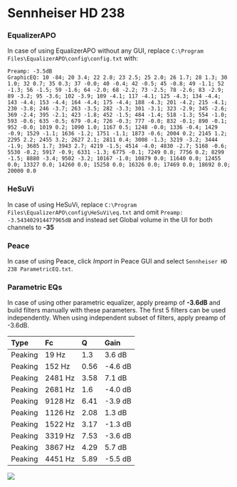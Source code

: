 # Sennheiser HD 238

### EqualizerAPO
In case of using EqualizerAPO without any GUI, replace `C:\Program Files\EqualizerAPO\config\config.txt`
with:
```
Preamp: -3.5dB
GraphicEQ: 10 -84; 20 3.4; 22 2.8; 23 2.5; 25 2.0; 26 1.7; 28 1.3; 30 1.0; 32 0.7; 35 0.3; 37 -0.0; 40 -0.4; 42 -0.5; 45 -0.8; 49 -1.1; 52 -1.3; 56 -1.5; 59 -1.6; 64 -2.0; 68 -2.2; 73 -2.5; 78 -2.6; 83 -2.9; 89 -3.2; 95 -3.6; 102 -3.9; 109 -4.1; 117 -4.1; 125 -4.3; 134 -4.4; 143 -4.4; 153 -4.4; 164 -4.4; 175 -4.4; 188 -4.3; 201 -4.2; 215 -4.1; 230 -3.8; 246 -3.7; 263 -3.5; 282 -3.3; 301 -3.1; 323 -2.9; 345 -2.6; 369 -2.4; 395 -2.1; 423 -1.8; 452 -1.5; 484 -1.4; 518 -1.3; 554 -1.0; 593 -0.6; 635 -0.5; 679 -0.4; 726 -0.3; 777 -0.0; 832 -0.1; 890 -0.1; 952 -0.0; 1019 0.2; 1090 1.0; 1167 0.5; 1248 -0.0; 1336 -0.4; 1429 -0.9; 1529 -1.1; 1636 -1.2; 1751 -1.1; 1873 -0.6; 2004 0.2; 2145 1.2; 2295 2.2; 2455 3.2; 2627 2.1; 2811 0.4; 3008 -1.3; 3219 -3.2; 3444 -1.9; 3685 1.7; 3943 2.7; 4219 -1.5; 4514 -4.0; 4830 -2.7; 5168 -0.6; 5530 -0.2; 5917 -0.9; 6331 -1.3; 6775 -0.1; 7249 0.8; 7756 0.2; 8299 -1.5; 8880 -3.4; 9502 -3.2; 10167 -1.0; 10879 0.0; 11640 0.0; 12455 0.0; 13327 0.0; 14260 0.0; 15258 0.0; 16326 0.0; 17469 0.0; 18692 0.0; 20000 0.0
```

### HeSuVi
In case of using HeSuVi, replace `C:\Program Files\EqualizerAPO\config\HeSuVi\eq.txt` and omit `Preamp:
-3.543402914477965dB` and instead set Global volume in the UI for both channels to **-35**

### Peace
In case of using Peace, click *Import* in Peace GUI and select `Sennheiser HD 238 ParametricEQ.txt`.

### Parametric EQs
In case of using other parametric equalizer, apply preamp of **-3.6dB** and build filters manually
with these parameters. The first 5 filters can be used independently.
When using independent subset of filters, apply preamp of -3.6dB.

| Type    | Fc      |    Q | Gain    |
|:--------|:--------|:-----|:--------|
| Peaking | 19 Hz   | 1.3  | 3.6 dB  |
| Peaking | 152 Hz  | 0.56 | -4.6 dB |
| Peaking | 2481 Hz | 3.58 | 7.1 dB  |
| Peaking | 2681 Hz | 1.6  | -4.0 dB |
| Peaking | 9128 Hz | 6.41 | -3.9 dB |
| Peaking | 1126 Hz | 2.08 | 1.3 dB  |
| Peaking | 1522 Hz | 3.17 | -1.3 dB |
| Peaking | 3319 Hz | 7.53 | -3.6 dB |
| Peaking | 3867 Hz | 4.29 | 5.7 dB  |
| Peaking | 4451 Hz | 5.89 | -5.5 dB |

![](https://raw.githubusercontent.com/jaakkopasanen/AutoEq/master/results/innerfidelity/sbaf-serious/Sennheiser%20HD%20238/Sennheiser%20HD%20238.png)